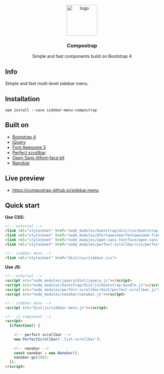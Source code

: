 <p align="center">
  <img src="https://avatars0.githubusercontent.com/u/50230834?s=400&u=3551f498f489486fb0ee563171d5fb2d43892a17&v=4" width="100" alt="logo">
</p>

<h3 align="center">Compostrap</h3>
<p align="center">Simple and fast components build on Bootstrap 4</p>

## Info
Simple and fast multi-level sidebar menu.

## Installation
```
npm install --save sidebar-menu-compostrap
```

## Built on

- [Bootstrap 4](https://getbootstrap.com)
- [jQuery](https://jquery.com)
- [Font Awesome 5](https://fontawesome.com)
- [Perfect scrollbar](https://github.com/mdbootstrap/perfect-scrollbar)
- [Open Sans @font-face kit](https://github.com/FontFaceKit/open-sans)
- [Nanobar](https://github.com/jacoborus/nanobar)

## Live preview

- https://compostrap.github.io/sidebar.menu

## Quick start

**Use CSS:**

```html
<!-- external -->
<link rel="stylesheet" href="node_modules/bootstrap/dist/css/bootstrap.css">
<link rel="stylesheet" href="node_modules/@fortawesome/fontawesome-free/css/all.css">
<link rel="stylesheet" href="node_modules/open-sans-fontface/open-sans.css">
<link rel="stylesheet" href="node_modules/perfect-scrollbar/css/perfect-scrollbar.css">

<!-- sidebar menu -->
<link rel="stylesheet" href="dist/css/sidebar.css">
```

**Use JS:**

```html
<!-- external -->
<script src="node_modules/jquery/dist/jquery.js"></script>
<script src="node_modules/bootstrap/dist/js/bootstrap.bundle.js"></script>
<script src="node_modules/perfect-scrollbar/dist/perfect-scrollbar.js"></script>
<script src="node_modules/nanobar/nanobar.js"></script>

<!-- sidebar menu -->
<script src="dist/js/sidebar.menu.js"></script>

<!-- js component -->
<script>
  $(function() {
  
    <!-- perfect scrollbar -->
    new PerfectScrollbar('.list-scrollbar');
  
    <!-- nanobar -->
    const nanobar = new Nanobar();
    nanobar.go(100);
  });
</script>
```
